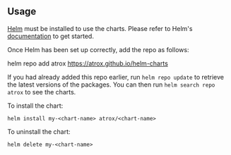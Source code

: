 ## Usage

[Helm](https://helm.sh) must be installed to use the charts. Please refer to
Helm's [documentation](https://helm.sh/docs) to get started.

Once Helm has been set up correctly, add the repo as follows:

helm repo add atrox https://atrox.github.io/helm-charts

If you had already added this repo earlier, run `helm repo update` to retrieve
the latest versions of the packages. You can then run `helm search repo atrox` to see the charts.

To install the <chart-name> chart:

    helm install my-<chart-name> atrox/<chart-name>

To uninstall the chart:

    helm delete my-<chart-name>
